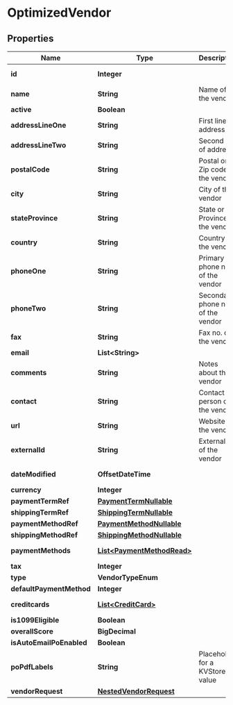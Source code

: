 

# OptimizedVendor


## Properties

| Name | Type | Description | Notes |
|------------ | ------------- | ------------- | -------------|
|**id** | **Integer** |  |  [optional] [readonly] |
|**name** | **String** | Name of the vendor |  |
|**active** | **Boolean** |  |  [optional] |
|**addressLineOne** | **String** | First line of address |  [optional] |
|**addressLineTwo** | **String** | Second line of address |  [optional] |
|**postalCode** | **String** | Postal or Zip code of the vendor |  [optional] |
|**city** | **String** | City of the vendor |  [optional] |
|**stateProvince** | **String** | State or Province of the vendor |  [optional] |
|**country** | **String** | Country of the vendor |  [optional] |
|**phoneOne** | **String** | Primary phone no. of the vendor |  [optional] |
|**phoneTwo** | **String** | Secondary phone no. of the vendor |  [optional] |
|**fax** | **String** | Fax no. of the vendor |  [optional] |
|**email** | **List&lt;String&gt;** |  |  |
|**comments** | **String** | Notes about the vendor |  [optional] |
|**contact** | **String** | Contact person of the vendor |  [optional] |
|**url** | **String** | Website of the vendor |  [optional] |
|**externalId** | **String** | External id of the vendor |  [optional] |
|**dateModified** | **OffsetDateTime** |  |  [optional] [readonly] |
|**currency** | **Integer** |  |  [optional] |
|**paymentTermRef** | [**PaymentTermNullable**](PaymentTermNullable.md) |  |  [optional] |
|**shippingTermRef** | [**ShippingTermNullable**](ShippingTermNullable.md) |  |  [optional] |
|**paymentMethodRef** | [**PaymentMethodNullable**](PaymentMethodNullable.md) |  |  [optional] |
|**shippingMethodRef** | [**ShippingMethodNullable**](ShippingMethodNullable.md) |  |  [optional] |
|**paymentMethods** | [**List&lt;PaymentMethodRead&gt;**](PaymentMethodRead.md) |  |  [optional] [readonly] |
|**tax** | **Integer** |  |  [optional] |
|**type** | **VendorTypeEnum** |  |  |
|**defaultPaymentMethod** | **Integer** |  |  [optional] |
|**creditcards** | [**List&lt;CreditCard&gt;**](CreditCard.md) |  |  [optional] [readonly] |
|**is1099Eligible** | **Boolean** |  |  [optional] |
|**overallScore** | **BigDecimal** |  |  |
|**isAutoEmailPoEnabled** | **Boolean** |  |  [optional] |
|**poPdfLabels** | **String** | Placeholder for a KVStore value |  [optional] |
|**vendorRequest** | [**NestedVendorRequest**](NestedVendorRequest.md) |  |  [optional] |



